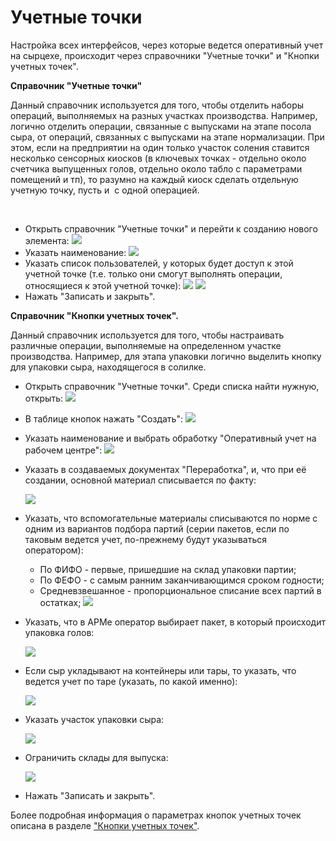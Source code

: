 **Учетные точки**
=================

Настройка всех интерфейсов, через которые ведется оперативный учет на
сырцехе, происходит через справочники "Учетные точки" и "Кнопки учетных
точек".


**Справочник "Учетные точки"** 

Данный справочник используется для того,
чтобы отделить наборы операций, выполняемых на разных участках
производства. Например, логично отделить операции, связанные с выпусками
на этапе посола сыра, от операций, связанных с выпусками на этапе
нормализации. При этом, если на предприятии на один только участок
соления ставится несколько сенсорных киосков (в ключевых точках -
отдельно около счетчика выпущенных голов, отдельно около табло с
параметрами помещений и тп), то разумно на каждый киоск сделать
отдельную учетную точку, пусть и  с одной операцией.
 

 

-   Открыть справочник "Учетные точки" и перейти к созданию нового
    элемента:
    ![](AccountPoints.assets/drex_uchetnye_tochki_4_custom.png)
     
-   Указать наименование:
    ![](AccountPoints.assets/drex_uchetnye_tochki_4_custom_2.png)
     
-   Указать список пользователей, у которых будет доступ к этой учетной
    точке (т.е. только они смогут выполнять операции, относящиеся к этой
    учетной точке):
    ![](AccountPoints.assets/drex_uchetnye_tochki_4_custom_3.png)
    ![](AccountPoints.assets/drex_uchetnye_tochki_4_custom_4.png)
     
-   Нажать "Записать и закрыть".

**Справочник "Кнопки учетных точек".**  

Данный справочник используется для того, чтобы настраивать различные операции,
выполняемые на определенном участке производства. Например, для
этапа упаковки логично выделить кнопку для упаковки сыра,
находящегося в солилке.

-   Открыть справочник "Учетные точки". Среди списка найти нужную,
    открыть:
    ![](AccountPoints.assets/drex_uchetnye_tochki_4_custom.png)
     
-   В таблице кнопок нажать "Создать":
    ![](AccountPoints.assets/drex_uchetnye_tochki_4_custom_5.png)
     
-   Указать наименование и выбрать обработку "Оперативный учет на
    рабочем центре":
    ![](AccountPoints.assets/drex_uchetnye_tochki_4_custom_6.png)
     
-   Указать в создаваемых документах "Переработка", и, что при её
    создании, основной материал списывается по факту:

    ![](AccountPoints.assets/drex_uchetnye_tochki_4_custom_7.png)


-   Указать, что вспомогательные материалы списываются по норме с одним
    из вариантов подбора партий (серии пакетов, если по таковым ведется
    учет, по-прежнему будут указываться оператором):
    -   По ФИФО - первые, пришедшие на склад упаковки партии;
    -   По ФЕФО - с самым ранним заканчивающимся сроком годности;
    -   Средневзвешанное - пропорциональное списание всех партий в остатках;
    ![](AccountPoints.assets/drex_uchetnye_tochki_4_custom_8.png)


-   Указать, что в АРМе оператор выбирает пакет, в который происходит упаковка голов:

    ![](AccountPoints.assets/drex_uchetnye_tochki_4_custom_9.png)


-   Если сыр укладывают на контейнеры или тары, то указать, что ведется учет по таре (указать, по какой именно):

    ![](AccountPoints.assets/drex_uchetnye_tochki_4_custom_10.png)


-   Указать участок упаковки сыра:

    ![](AccountPoints.assets/drex_uchetnye_tochki_4_custom_11.png)

    
-   Ограничить склады для выпуска:

    ![](AccountPoints.assets/drex_uchetnye_tochki_4_custom_12.png)


-   Нажать "Записать и закрыть".

Более подробная информация о параметрах кнопок учетных точек описана в
разделе ["Кнопки учетных точек"](../../../../../../CommonInformation/Handbooks/ButtonOfAccountPoint/readme.md).